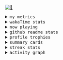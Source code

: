 [![🐙](https://hits.seeyoufarm.com/api/count/incr/badge.svg?url=https%3A%2F%2Fgithub.com%2Fktnkk%2Fhit-counter&count_bg=%23070707&title_bg=%23070707&icon=&icon_color=%23E7E7E7&title=visitors&edge_flat=true)](https://hits.seeyoufarm.com)

<details>
  <summary> <samp>my metrics</samp></summary>
  
  <br>
  
 ![🐳](https://github.com/kkhys/kkhys/blob/main/github-metrics.svg)
  
  ***
</details>

<details>
  <summary> <samp>wakaTime stats</samp></summary>
  
  <br>
  
<!--START_SECTION:waka-->
![Code Time](http://img.shields.io/badge/Code%20Time-3%2C597%20hrs%2025%20mins-blue)

**🐱 My GitHub Data** 

> 📦 5.1 MB Used in GitHub's Storage 
 > 
> 💼 Opted to Hire
 > 
> 📜 9 Public Repositories 
 > 
> 🔑 23 Private Repositories 
 > 
**I'm an Early 🐤** 

```text
🌞 Morning                6830 commits        ████████░░░░░░░░░░░░░░░░░   30.22 % 
🌆 Daytime                5326 commits        ██████░░░░░░░░░░░░░░░░░░░   23.57 % 
🌃 Evening                8559 commits        █████████░░░░░░░░░░░░░░░░   37.88 % 
🌙 Night                  1883 commits        ██░░░░░░░░░░░░░░░░░░░░░░░   08.33 % 
```
📅 **I'm Most Productive on Sunday** 

```text
Monday                   3190 commits        ████░░░░░░░░░░░░░░░░░░░░░   14.12 % 
Tuesday                  3389 commits        ████░░░░░░░░░░░░░░░░░░░░░   15.00 % 
Wednesday                3124 commits        ███░░░░░░░░░░░░░░░░░░░░░░   13.82 % 
Thursday                 2986 commits        ███░░░░░░░░░░░░░░░░░░░░░░   13.21 % 
Friday                   3216 commits        ████░░░░░░░░░░░░░░░░░░░░░   14.23 % 
Saturday                 3123 commits        ███░░░░░░░░░░░░░░░░░░░░░░   13.82 % 
Sunday                   3570 commits        ████░░░░░░░░░░░░░░░░░░░░░   15.80 % 
```


📊 **This Week I Spent My Time On** 

```text
🕑︎ Time Zone: Asia/Tokyo

💬 Programming Languages: 
Other                    46 hrs 30 mins      █████████████████░░░░░░░░   66.19 % 
Java                     18 hrs 3 mins       ██████░░░░░░░░░░░░░░░░░░░   25.70 % 
TypeScript               2 hrs 41 mins       █░░░░░░░░░░░░░░░░░░░░░░░░   03.83 % 
MDX                      1 hr 9 mins         ░░░░░░░░░░░░░░░░░░░░░░░░░   01.65 % 
HTML                     31 mins             ░░░░░░░░░░░░░░░░░░░░░░░░░   00.74 % 

🔥 Editors: 
Chrome                   46 hrs 30 mins      █████████████████░░░░░░░░   66.19 % 
Intellijidea             20 hrs 10 mins      ███████░░░░░░░░░░░░░░░░░░   28.72 % 
WebStorm                 3 hrs 33 mins       █░░░░░░░░░░░░░░░░░░░░░░░░   05.07 % 
DataGrip                 0 secs              ░░░░░░░░░░░░░░░░░░░░░░░░░   00.02 % 

💻 Operating System: 
Mac                      70 hrs 15 mins      █████████████████████████   100.00 % 
```


 Last Updated on 2024/05/25 18:37:08 UTC
<!--END_SECTION:waka-->
  
  ***
</details>


<details>
  <summary> <samp>now playing</samp></summary>
  
  <br>
 
 [![🐟](https://spotify-github-profile.vercel.app/api/view?uid=31ryofms4dnv7mrohhepo4c4zgqu&cover_image=true&theme=default&show_offline=false&background_color=121212&bar_color=53b14f&bar_color_cover=false)](https://open.spotify.com/user/31ryofms4dnv7mrohhepo4c4zgqu)
  
  ***
</details>

<details>
  <summary> <samp>github readme stats</samp></summary>
  
  <br>
  
 <p align="left"> 
  <img alt="🐠" src="https://github-readme-stats.vercel.app/api?username=kkhys&count_private=true&show_icons=true&theme=dark&include_all_commits=true" />
  <img alt="🐟" src="https://github-readme-stats.vercel.app/api/top-langs/?username=kkhys&layout=compact&theme=dark&langs_count=10&hide=HTML,CSS,SCSS" />
</p>
  
  ***
</details>

<details>
  <summary> <samp>profile trophies</samp></summary>
  
  <br>
  
  [![🐬](https://github-profile-trophy.vercel.app/?username=kkhys&rank=SECRET,SSS,SS,S,AAA,AA,A&theme=darkhub&row=1&margin-w=10&no-bg=true)](https://github.com/ryo-ma/github-profile-trophy)
  
  ***
</details>

<details>
  <summary> <samp>summary cards</samp></summary>
  
  <br>
  
  ![🐋](https://github-profile-summary-cards.vercel.app/api/cards/profile-details?username=kkhys&theme=github_dark)
  ![🦑](https://github-profile-summary-cards.vercel.app/api/cards/repos-per-language?username=kkhys&theme=github_dark)
  ![🦭](https://github-profile-summary-cards.vercel.app/api/cards/most-commit-language?username=kkhys&theme=github_dark)
  ![🦀](https://github-profile-summary-cards.vercel.app/api/cards/stats?username=kkhys&theme=github_dark)
  ![🦈](https://github-profile-summary-cards.vercel.app/api/cards/productive-time?username=kkhys&theme=github_dark)
  
  ***
</details>

<details>
  <summary> <samp>streak stats</samp></summary>
  
  <br>
  
  [![🐠](http://github-readme-streak-stats.herokuapp.com?user=kkhys&theme=dark)](https://git.io/streak-stats)
  
  ***
</details>

<details>
  <summary> <samp>activity graph</samp></summary>
  
  <br>
  
  [![🐡](https://github-readme-activity-graph.vercel.app/graph?username=kkhys&theme=xcode)](https://github.com/ashutosh00710/github-readme-activity-graph)
  
  ***
</details>
